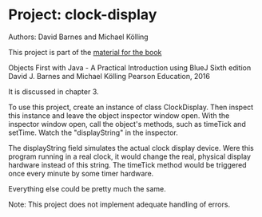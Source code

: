 # Project: clock-display
Authors: David Barnes and Michael Kölling

This project is part of the [material for the book](https://www.bluej.org/objects-first/resources/projects.zip)

   Objects First with Java - A Practical Introduction using BlueJ
   Sixth edition
   David J. Barnes and Michael Kölling
   Pearson Education, 2016

It is discussed in chapter 3.

To use this project, create an instance of class ClockDisplay. Then inspect this 
instance and leave the object inspector window open. With the inspector window open, 
call the object's methods, such as timeTick and setTime. Watch the 
"displayString" in the inspector.

The displayString field simulates the actual clock display device. Were this 
program running in a real clock, it would change the real, physical display 
hardware instead of this string. The timeTick method would be triggered once 
every minute by some timer hardware.

Everything else could be pretty much the same.


Note: This project does not implement adequate handling of errors.
